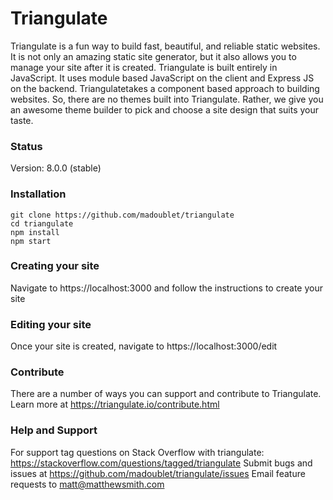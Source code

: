 # Triangulate

Triangulate is a fun way to build fast, beautiful, and reliable static websites.  It is not only an amazing static site generator, but it also allows you to manage your site after it is created.  Triangulate is built entirely in JavaScript.  It uses module based JavaScript on the client and Express JS on the backend.  Triangulatetakes a component based approach to building websites.  So, there are no themes built into Triangulate.  Rather, we give you an awesome theme builder to pick and choose a site design that suits your taste.

### Status

Version: 8.0.0 (stable)

### Installation

```
git clone https://github.com/madoublet/triangulate
cd triangulate
npm install
npm start
```

### Creating your site

Navigate to https://localhost:3000 and follow the instructions to create your site

### Editing your site

Once your site is created, navigate to https://localhost:3000/edit

### Contribute

There are a number of ways you can support and contribute to Triangulate.  Learn more at https://triangulate.io/contribute.html

### Help and Support

For support tag questions on Stack Overflow with triangulate: https://stackoverflow.com/questions/tagged/triangulate
Submit bugs and issues at https://github.com/madoublet/triangulate/issues
Email feature requests to matt@matthewsmith.com